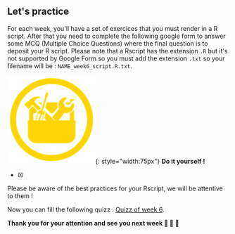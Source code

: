 

## Let's practice

For each week, you'll have a set of exercices that you must render in a R script. 
After that you need to complete the following google form to answer some MCQ (Multiple
Choice Questions) where the final question is to deposit your R script. Please note that
a Rscript has the extension `.R` but it's not supported by Google Form so you must add
the extension `.txt` so your filename will be : `NAME_week6_script.R.txt`. 

![](images/toolbox-do-it-yourself.png){: style="width:75px"} **Do it yourself !**

- [x] 

Please be aware of the best practices for your Rscript, we will be attentive to them !

Now you can fill the following quizz : [Quizz of week 6]().


**Thank you for your attention and see you next week :clap: :clap: :clap:**